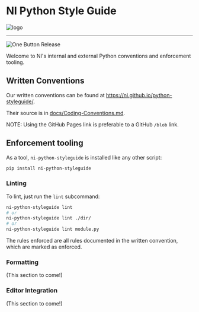 # NI Python Style Guide

![logo](docs/logo.svg)

---

<!-- @TODO: We should show you some stinkin' badges -->

![One Button Release](https://github.com/rick-morrow/python-styleguide/workflows/One%20Button%20Release/badge.svg?branch=users%2Frick-morrow%2Fone-button-release&event=workflow_dispatch)

Welcome to NI's internal and external Python conventions and enforcement tooling.

## Written Conventions

Our written conventions can be found at https://ni.github.io/python-styleguide/.

Their source is in [docs/Coding-Conventions.md](docs/Coding-Conventions.md).

NOTE: Using the GitHub Pages link is preferable to a GitHub `/blob` link.

## Enforcement tooling

As a tool, `ni-python-styleguide` is installed like any other script:

```bash
pip install ni-python-styleguide
```

### Linting

To lint, just run the `lint` subcommand:

```bash
ni-python-styleguide lint
# or
ni-python-styleguide lint ./dir/
# or
ni-python-styleguide lint module.py
```

The rules enforced are all rules documented in the written convention, which are marked as enforced.

### Formatting

(This section to come!)

### Editor Integration

(This section to come!)
